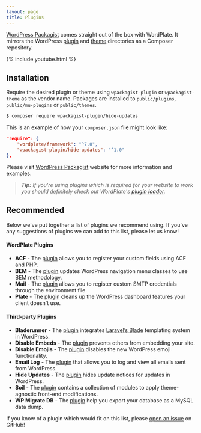 ```yaml
---
layout: page
title: Plugins
---
```


[WordPress Packagist](https://wpackagist.org) comes straight out of the box with WordPlate. It mirrors the WordPress [plugin](https://plugins.svn.wordpress.org) and [theme](https://themes.svn.wordpress.org) directories as a Composer repository.

{% include youtube.html %}

## Installation

Require the desired plugin or theme using `wpackagist-plugin` or `wpackagist-theme` as the vendor name. Packages are installed to `public/plugins`, `public/mu-plugins` or `public/themes`.

```bash
$ composer require wpackagist-plugin/hide-updates
```

This is an example of how your `composer.json` file might look like:

```json
"require": {
    "wordplate/framework": "^7.0",
    "wpackagist-plugin/hide-updates": "^1.0"
},
```

Please visit [WordPress Packagist](https://wpackagist.org) website for more information and examples.

> _**Tip:** If you're using plugins which is required for your website to work you should definitely check out WordPlate's [plugin loader](/docs/plugin-loader)._

## Recommended

Below we've put together a list of plugins we recommend using. If you've any suggestions of plugins we can add to this list, please let us know!

#### WordPlate Plugins

- **ACF** - The [plugin](https://github.com/wordplate/acf#readme) allows you to register your custom fields using ACF and PHP.
- **BEM** - The [plugin](https://github.com/wordplate/bem#readme) updates WordPress navigation menu classes to use BEM methodology.
- **Mail** - The [plugin](https://github.com/wordplate/mail#readme) allows you to register custom SMTP credentials through the environment file.
- **Plate** - The [plugin](https://github.com/wordplate/plate#readme) cleans up the WordPress dashboard features your client doesn't use.

#### Third-party Plugins

- **Bladerunner** - The [plugin](https://github.com/ekandreas/bladerunner#readme) integrates [Laravel’s Blade](https://laravel.com/docs/5.7/blade) templating system in WordPress.
- **Disable Embeds** - The [plugin](https://wordpress.org/plugins/disable-embeds) prevents others from embedding your site.
- **Disable Emojis** - The [plugin](https://wordpress.org/plugins/disable-emojis) disables the new WordPress emoji functionality.
- **Email Log** - The [plugin](https://wordpress.org/plugins/email-log) that allows you to log and view all emails sent from WordPress.
- **Hide Updates** - The [plugin](https://wordpress.org/plugins/hide-updates) hides update notices for updates in WordPress.
- **Soil** - The [plugin](https://roots.io/plugins/soil) contains a collection of modules to apply theme-agnostic front-end modifications.
- **WP Migrate DB** - The [plugin](https://wordpress.org/plugins/wp-migrate-db) help you export your database as a MySQL data dump.

If you know of a plugin which would fit on this list, please [open an issue](https://github.com/wordplate/wordplate.githu.io) on GitHub!
